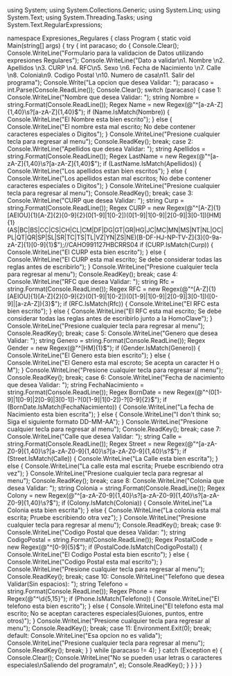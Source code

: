 using System;
using System.Collections.Generic;
using System.Linq;
using System.Text;
using System.Threading.Tasks;
using System.Text.RegularExpressions;

namespace Expresiones_Regulares
{
    class Program
    {
        static void Main(string[] args)
        {
            try 
            {
                int paracaso;
                do
                {
                    Console.Clear();
                    Console.WriteLine("Formulario para la validacion de Datos utilizando expresiones Regulares");
                    Console.WriteLine("Dato a validar\n1. Nombre \n2. Apellidos \n3. CURP \n4. RFC\n5. Sexo \n6. Fecha de Nacimiento \n7. Calle \n8. Colonia\n9. Codigo Postal \n10. Numero de casa\n11. Salir del programa");
                    Console.Write("La opcion que desea Validar: ");
                    paracaso = int.Parse(Console.ReadLine());
                    Console.Clear();
                    switch (paracaso)
                    {
                        case 1:
                            Console.WriteLine("Nombre que desea Validar: ");
                            string Nombre = string.Format(Console.ReadLine());
                            Regex Name = new Regex(@"^[a-zA-Z]{1,40}\s?[a-zA-Z]{1,40}$");
                            if (Name.IsMatch(Nombre))
                            {
                                Console.WriteLine("El Nombre esta bien escrito");
                            }
                            else
                            {
                                Console.WriteLine("El nombre esta mal escrito; No debe contener caracteres especiales o Digitos");
                            }
                            Console.WriteLine("Presione cualquier tecla para regresar al menu");
                            Console.ReadKey();
                            break;
                        case 2:
                            Console.WriteLine("Apellidos que desea Validar: ");
                            string Apellidos = string.Format(Console.ReadLine());
                            Regex LastName = new Regex(@"^[a-zA-Z]{1,40}\s?[a-zA-Z]{1,40}$");
                            if (LastName.IsMatch(Apellidos))
                            {
                                Console.WriteLine("Los apellidos estan bien escritos");
                            }
                            else
                            {
                                Console.WriteLine("Los apellidos estan mal escritos; No debe contener caracteres especiales o Digitos");
                            }
                            Console.WriteLine("Presione cualquier tecla para regresar al menu");
                            Console.ReadKey();
                            break;
                        case 3:
                            Console.WriteLine("CURP que desea Validar: ");
                            string Curp = string.Format(Console.ReadLine());
                            Regex CURP = new Regex(@"^[A-Z]{1}[AEIOU]{1}[A-Z]{2}[0-9]{2}(0[1-9]|1[0-2])(0[1-9]|1[0-9]|2[0-9]|3[0-1])[HM]{1}(AS|BC|BS|CC|CS|CH|CL|CM|DF|DG|GT|GR|HG|JC|MC|MN|MS|NT|NL|OC|PL|QT|QR|SP|SL|SR|TC|TS|TL|VZ|YN|ZS|NE)[B-DF-HJ-NP-TV-Z]{3}[0-9a-zA-Z]{1}[0-9]{1}$");//CAHO991127HBCRRS04
                            if (CURP.IsMatch(Curp))
                            {
                                Console.WriteLine("El CURP esta bien escrito");
                            }
                            else
                            {
                                Console.WriteLine("El CURP esta mal escrito; Se debe considerar todas las reglas antes de escribirlo");
                            }
                            Console.WriteLine("Presione cualquier tecla para regresar al menu");
                            Console.ReadKey();
                            break;
                        case 4:
                            Console.WriteLine("RFC que desea Validar: ");
                            string Rfc = string.Format(Console.ReadLine());
                            Regex RFC = new Regex(@"^[A-Z]{1}[AEIOU]{1}[A-Z]{2}[0-9]{2}(0[1-9]|1[0-2])(0[1-9]|1[0-9]|2[0-9]|3[0-1])([0-9]|[a-zA-Z]){3}$");
                            if (RFC.IsMatch(Rfc))
                            {
                                Console.WriteLine("El RFC esta bien escrito");
                            }
                            else
                            {
                                Console.WriteLine("El RFC esta mal escrito; Se debe considerar todas las reglas antes de escribirlo junto a la HomoClave");
                            }
                            Console.WriteLine("Presione cualquier tecla para regresar al menu");
                            Console.ReadKey();
                            break;
                        case 5:
                            Console.WriteLine("Genero que desea Validar: ");
                            string Genero = string.Format(Console.ReadLine());
                            Regex Gender = new Regex(@"^[HM]{1}$");
                            if (Gender.IsMatch(Genero))
                            {
                                Console.WriteLine("El Genero esta bien escrito");
                            }
                            else
                            {
                                Console.WriteLine("El Genero esta mal escroto; Se acepta un caracter H o M");
                            }
                            Console.WriteLine("Presione cualquier tecla para regresar al menu");
                            Console.ReadKey();
                            break;
                        case 6:
                            Console.WriteLine("Fecha de nacimiento que desea Validar: ");
                            string FechaNacimiento = string.Format(Console.ReadLine());
                            Regex BornDate = new Regex(@"^(0[1-9]|1[0-9]|2[0-9]|3[0-1])-?(0[1-9]|1[0-2])-?[0-9]{2}$");
                            if (BornDate.IsMatch(FechaNacimiento))
                            {
                                Console.WriteLine("La fecha de Nacimiento esta bien escrita");
                            }
                            else
                            {
                                Console.WriteLine("I don't think so; Siga el siguiente formato DD-MM-AA");
                            }
                            Console.WriteLine("Presione cualquier tecla para regresar al menu");
                            Console.ReadKey();
                            break;
                        case 7:
                            Console.WriteLine("Calle que desea Validar: ");
                            string Calle = string.Format(Console.ReadLine());
                            Regex Street = new Regex(@"^[a-zA-Z0-9]{1,40}\s?[a-zA-Z0-9]{1,40}\s?[a-zA-Z0-9]{1,40}\s?$");
                            if (Street.IsMatch(Calle))
                            {
                                Console.WriteLine("La Calle esta bien escrita");
                            }
                            else
                            {
                                Console.WriteLine("La calle esta mal escrita; Pruebe escribiendo otra vez");
                            }
                            Console.WriteLine("Presione cualquier tecla para regresar al menu");
                            Console.ReadKey();
                            break;
                        case 8:
                            Console.WriteLine("Colonia que desea Validar: ");
                            string Colonia = string.Format(Console.ReadLine());
                            Regex Colony = new Regex(@"^[a-zA-Z0-9]{1,40}\s?[a-zA-Z0-9]{1,40}\s?[a-zA-Z0-9]{1,40}\s?$");
                            if (Colony.IsMatch(Colonia))
                            {
                                Console.WriteLine("La Colonia esta bien escrita");
                            }
                            else
                            {
                                Console.WriteLine("La colonia esta mal escrita; Pruebe escribiendo otra vez");
                            }
                            Console.WriteLine("Presione cualquier tecla para regresar al menu");
                            Console.ReadKey();
                            break;
                        case 9:
                            Console.WriteLine("Codigo Postal que desea Validar: ");
                            string CodigoPostal = string.Format(Console.ReadLine());
                            Regex PostalCode = new Regex(@"^[0-9]{5}$");
                            if (PostalCode.IsMatch(CodigoPostal))
                            {
                                Console.WriteLine("El Codigo Postal esta bien escrito");
                            }
                            else
                            {
                                Console.WriteLine("Codigo Postal esta mal escrito");
                            }
                            Console.WriteLine("Presione cualquier tecla para regresar al menu");
                            Console.ReadKey();
                            break;
                        case 10:
                            Console.WriteLine("Telefono que desea Validar(Sin espacios): ");
                            string Telefono = string.Format(Console.ReadLine());
                            Regex Phone = new Regex(@"^\d{5,15}");
                            if (Phone.IsMatch(Telefono))
                            {
                                Console.WriteLine("El telefono esta bien escrito");
                            }
                            else
                            {
                                Console.WriteLine("El telefono esta mal escrito; No se aceptan caracteres especiales(Guiones, puntos, entre otros)");
                            }
                            Console.WriteLine("Presione cualquier tecla para regresar al menu");
                            Console.ReadKey();
                            break;
                        case 11:
                            Environment.Exit(0);
                            break;
                        default:
                            Console.WriteLine("Esa opcion no es valida");
                            Console.WriteLine("Presione cualquier tecla para regresar al menu");
                            Console.ReadKey();
                            break;
                    }
                } while (paracaso != 4);
            }
            catch (Exception e) 
            {
                Console.Clear();
                Console.WriteLine("No se pueden usar letras o caracteres especiales\nSaliendo del programa\n", e);
                Console.ReadKey();
            }
        }
    }
}
